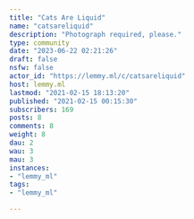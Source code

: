 ```yaml
---
title: "Cats Are Liquid" 
name: "catsareliquid"
description: "Photograph required, please."
type: community
date: "2023-06-22 02:21:26"
draft: false
nsfw: false
actor_id: "https://lemmy.ml/c/catsareliquid"
host: lemmy.ml
lastmod: "2021-02-15 18:13:20"
published: "2021-02-15 00:15:30"
subscribers: 169
posts: 8
comments: 8
weight: 8
dau: 2
wau: 3
mau: 3
instances:
- "lemmy_ml"
tags: 
- "lemmy_ml"

---
```

